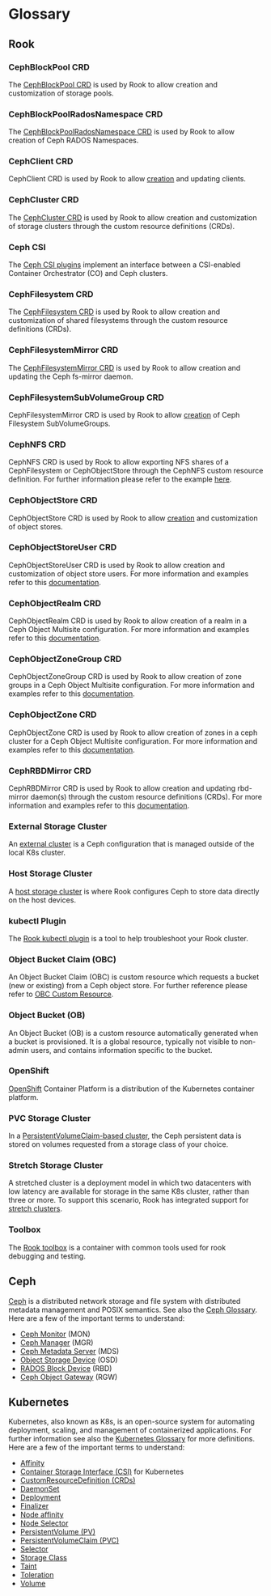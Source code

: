 # Glossary

## Rook

### CephBlockPool CRD

The [CephBlockPool CRD](../CRDs/Block-Storage/ceph-block-pool-crd.md) is used by Rook to allow creation and customization of storage pools.

### CephBlockPoolRadosNamespace CRD

The [CephBlockPoolRadosNamespace CRD](../CRDs/Block-Storage/ceph-block-pool-rados-namespace-crd.md) is used by Rook to allow creation of Ceph RADOS Namespaces.

### CephClient CRD

CephClient CRD is used by Rook to allow [creation](https://rook.io/docs/rook/latest/CRDs/ceph-client-crd/) and updating clients.

### CephCluster CRD

The [CephCluster CRD](../CRDs/Cluster/ceph-cluster-crd.md) is used by Rook to allow creation and customization of storage clusters through the custom resource definitions (CRDs).

### Ceph CSI

The [Ceph CSI plugins](../Storage-Configuration/Ceph-CSI/ceph-csi-drivers.md) implement an interface between a CSI-enabled Container Orchestrator (CO) and Ceph clusters.

### CephFilesystem CRD

The [CephFilesystem CRD](../CRDs/Shared-Filesystem/ceph-filesystem-crd.md) is used by Rook to allow creation and customization of shared filesystems through the custom resource definitions (CRDs).

### CephFilesystemMirror CRD

The [CephFilesystemMirror CRD](../CRDs/Shared-Filesystem/ceph-fs-mirror-crd.md) is used by Rook to allow creation and updating the Ceph fs-mirror daemon.

### CephFilesystemSubVolumeGroup CRD

CephFilesystemMirror CRD is used by Rook to allow [creation](../CRDs/Shared-Filesystem/ceph-fs-subvolumegroup-crd.md) of Ceph Filesystem SubVolumeGroups.

### CephNFS CRD

CephNFS CRD is used by Rook to allow exporting NFS shares of a CephFilesystem or CephObjectStore through the CephNFS custom resource definition. For further information please refer to the example [here](https://rook.io/docs/rook/latest/CRDs/ceph-nfs-crd/#example).

### CephObjectStore CRD

CephObjectStore CRD is used by Rook to allow [creation](https://rook.io/docs/rook/latest/CRDs/Object-Storage/ceph-object-store-crd/#example) and customization of object stores.

### CephObjectStoreUser CRD

CephObjectStoreUser CRD is used by Rook to allow creation and customization of object store users. For more information and examples refer to this [documentation](../CRDs/Object-Storage/ceph-object-store-user-crd.md).

### CephObjectRealm CRD

CephObjectRealm CRD is used by Rook to allow creation of a realm in a Ceph Object Multisite configuration. For more information and examples refer to this [documentation](../CRDs/Object-Storage/ceph-object-realm-crd.md).

### CephObjectZoneGroup CRD

CephObjectZoneGroup CRD is used by Rook to allow creation of zone groups in a Ceph Object Multisite configuration. For more information and examples refer to this [documentation](../CRDs/Object-Storage/ceph-object-zonegroup-crd.md).

### CephObjectZone CRD

CephObjectZone CRD is used by Rook to allow creation of zones in a ceph cluster for a Ceph Object Multisite configuration. For more information and examples refer to this [documentation](../CRDs/Object-Storage/ceph-object-zone-crd.md).

### CephRBDMirror CRD

CephRBDMirror CRD is used by Rook to allow creation and updating rbd-mirror daemon(s) through the custom resource definitions (CRDs). For more information and examples refer to this [documentation](../CRDs/Block-Storage/ceph-rbd-mirror-crd.md).

### External Storage Cluster

An [external cluster](../CRDs/Cluster/external-cluster/external-cluster.md) is a Ceph configuration that is managed outside of the local K8s cluster.

### Host Storage Cluster

A [host storage cluster](../CRDs/Cluster/host-cluster.md) is where Rook configures Ceph to store data directly on the host devices.

### kubectl Plugin

The [Rook kubectl plugin](../Troubleshooting/kubectl-plugin.md) is a tool to help troubleshoot your Rook cluster.

### Object Bucket Claim (OBC)

An Object Bucket Claim (OBC) is custom resource which requests a bucket (new or existing) from a Ceph object store. For further reference please refer to [OBC Custom Resource](../Storage-Configuration/Object-Storage-RGW/ceph-object-bucket-claim.md).

### Object Bucket (OB)

An Object Bucket (OB) is a custom resource automatically generated when a bucket is provisioned. It is a global resource, typically not visible to non-admin users, and contains information specific to the bucket.

### OpenShift

[OpenShift](https://www.redhat.com/en/technologies/cloud-computing/openshift/container-platform) Container Platform is a distribution of the Kubernetes container platform.

### PVC Storage Cluster

In a [PersistentVolumeClaim-based cluster](../CRDs/Cluster/pvc-cluster.md), the Ceph persistent data is stored on volumes requested from a storage class of your choice.

### Stretch Storage Cluster

A stretched cluster is a deployment model in which two datacenters with low latency are available for storage in the same K8s cluster, rather than three or more. To support this scenario, Rook has integrated support for [stretch clusters](../CRDs/Cluster/stretch-cluster.md).

### Toolbox

The [Rook toolbox](../Troubleshooting/ceph-toolbox.md) is a container with common tools used for rook debugging and testing.

## Ceph

[Ceph](https://docs.ceph.com/en/latest/) is a distributed network storage and file system with distributed metadata management and POSIX semantics. See also the [Ceph Glossary](https://docs.ceph.com/en/latest/glossary/). Here are a few of the important terms to understand:

* [Ceph Monitor](https://docs.ceph.com/en/latest/glossary/#term-Ceph-Monitor) (MON)
* [Ceph Manager](https://docs.ceph.com/en/latest/glossary/#term-Ceph-Manager) (MGR)
* [Ceph Metadata Server](https://docs.ceph.com/en/latest/glossary/#term-MDS) (MDS)
* [Object Storage Device](https://docs.ceph.com/en/latest/glossary/#term-OSD) (OSD)
* [RADOS Block Device](https://docs.ceph.com/en/latest/glossary/#term-Ceph-Block-Device) (RBD)
* [Ceph Object Gateway](https://docs.ceph.com/en/latest/glossary/#term-Ceph-Object-Gateway) (RGW)

## Kubernetes

Kubernetes, also known as K8s, is an open-source system for automating deployment, scaling, and management of containerized applications. For further information see also the [Kubernetes Glossary](https://kubernetes.io/docs/reference/glossary) for more definitions. Here are a few of the important terms to understand:

* [Affinity](https://kubernetes.io/docs/reference/glossary/?all=true#term-affinity)
* [Container Storage Interface (CSI)](https://kubernetes.io/docs/reference/glossary/?all=true#term-csi) for Kubernetes
* [CustomResourceDefinition (CRDs)](https://kubernetes.io/docs/reference/glossary/?all=true#term-CustomResourceDefinition)
* [DaemonSet](https://kubernetes.io/docs/reference/glossary/?all=true#term-daemonset)
* [Deployment](https://kubernetes.io/docs/reference/glossary/?all=true#term-deployment)
* [Finalizer](https://kubernetes.io/docs/reference/glossary/?all=true#term-finalizer)
* [Node affinity](https://kubernetes.io/docs/tasks/configure-pod-container/assign-pods-nodes-using-node-affinity/)
* [Node Selector](https://kubernetes.io/docs/concepts/scheduling-eviction/assign-pod-node/#nodeselector)
* [PersistentVolume (PV)](https://kubernetes.io/docs/reference/glossary/?all=true#term-persistent-volume)
* [PersistentVolumeClaim (PVC)](https://kubernetes.io/docs/reference/glossary/?all=true#term-persistent-volume-claim)
* [Selector](https://kubernetes.io/docs/reference/glossary/?all=true#term-selector)
* [Storage Class](https://kubernetes.io/docs/reference/glossary/?all=true#term-storageclass)
* [Taint](https://kubernetes.io/docs/reference/glossary/?all=true#term-taint)
* [Toleration](https://kubernetes.io/docs/reference/glossary/?all=true#term-toleration)
* [Volume](https://kubernetes.io/docs/reference/glossary/?all=true#term-volume)
